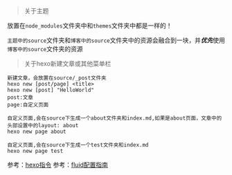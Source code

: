 >   关于主题

放置在`node_modules`文件夹中和`themes`文件夹中都是一样的！

`主题中的source`文件夹和`博客中的source`文件夹中的资源会融合到一块，并***优先***使用`博客中的source`文件夹的资源

>   关于hexo新建文章或其他菜单栏

~~~shell
新建文章，会放置在source/_post文件夹
hexo new [post/page] <title>
hexo new [post] "HelloWorld"
post:文章
page:自定义页面

自定义页面,会在source下生成一个about文件夹和index.md,如果是about页面，文章中的头部设置中的layout: about
hexo new page about

自定义页面,会在source下生成一个test文件夹和index.md
hexo new page test

~~~

参考：[hexo指令](https://hexo.io/zh-cn/docs/commands)
参考：[fluid配置指南](https://hexo.fluid-dev.com/docs/guide/#%E6%87%92%E5%8A%A0%E8%BD%BD)
